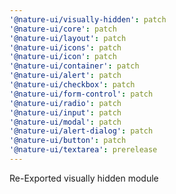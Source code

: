 ```yaml
---
'@nature-ui/visually-hidden': patch
'@nature-ui/core': patch
'@nature-ui/layout': patch
'@nature-ui/icons': patch
'@nature-ui/icon': patch
'@nature-ui/container': patch
'@nature-ui/alert': patch
'@nature-ui/checkbox': patch
'@nature-ui/form-control': patch
'@nature-ui/radio': patch
'@nature-ui/input': patch
'@nature-ui/modal': patch
'@nature-ui/alert-dialog': patch
'@nature-ui/button': patch
'@nature-ui/textarea': prerelease
---
```


Re-Exported visually hidden module
